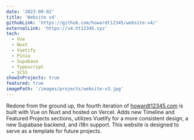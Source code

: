 ```yaml
---
date: '2023-09-02'
title: 'Website v4'
githubLink: 'https://github.com/howardt12345/website-v4/'
externalLink: 'https://v4.ht12345.xyz'
tech:
  - Vue
  - Nuxt
  - Vuetify
  - Pinia
  - Supabase
  - Typescript
  - SCSS
showInProjects: true
featured: true
imagePath: '/images/projects/website-v3.jpg'
---
```


Redone from the ground up, the fourth iteration of <a href="https://howardt12345.com/" target="_blank">howardt12345.com</a> is built with Vue on Nuxt and hosted on Vercel. Adds new Timeline and Featured Projects sections, utilizes Vuetify for a more consistent design, a new Supabase backend, and i18n support. This website is designed to serve as a template for future projects.
